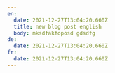 ```yaml
---
en:
  date: 2021-12-27T13:04:20.660Z
  title: new blog post english
  body: mksdfäkfopösd gdsdfg
de:
  date: 2021-12-27T13:04:20.660Z
fr:
  date: 2021-12-27T13:04:20.660Z
---
```

